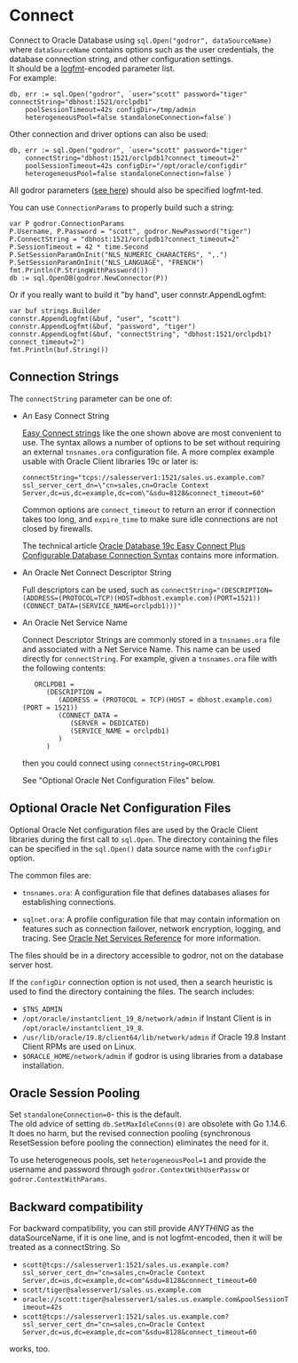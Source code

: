 # Connect

Connect to Oracle Database using `sql.Open("godror", dataSourceName)` where
`dataSourceName` contains options such as the user credentials, the database
connection string, and other configuration settings.   
It should be a [logfmt](https://brandur.org/logfmt)-encoded  parameter list.   
For example:

```
db, err := sql.Open("godror", `user="scott" password="tiger" connectString="dbhost:1521/orclpdb1" 
	poolSessionTimeout=42s configDir=/tmp/admin 
	heterogeneousPool=false standaloneConnection=false`)
```
Other connection and driver options can also be used:
```
db, err := sql.Open("godror", `user="scott" password="tiger" 
	connectString="dbhost:1521/orclpdb1?connect_timeout=2" 
	poolSessionTimeout=42s configDir="/opt/oracle/configdir" 
	heterogeneousPool=false standaloneConnection=false`)
```

All godror parameters ([see
here](https://pkg.go.dev/github.com/godror/godror?tab=doc#pkg-overview)) should
also be specified logfmt-ted.

You can use `ConnectionParams` to properly build such a string:

    var P godror.ConnectionParams
	P.Username, P.Password = "scott", godror.NewPassword("tiger")
	P.ConnectString = "dbhost:1521/orclpdb1?connect_timeout=2"
	P.SessionTimeout = 42 * time.Second
	P.SetSessionParamOnInit("NLS_NUMERIC_CHARACTERS", ",.")
	P.SetSessionParamOnInit("NLS_LANGUAGE", "FRENCH")
	fmt.Println(P.StringWithPassword())
	db := sql.OpenDB(godror.NewConnector(P))

Or if you really want to build it "by hand", user connstr.AppendLogfmt:

    var buf strings.Builder
	connstr.AppendLogfmt(&buf, "user", "scott")
	connstr.AppendLogfmt(&buf, "password", "tiger")
	connstr.AppendLogfmt(&buf, "connectString", "dbhost:1521/orclpdb1?connect_timeout=2")
	fmt.Println(buf.String())

## Connection Strings

The `connectString` parameter can be one of:

- An Easy Connect String

   [Easy Connect strings](https://www.oracle.com/pls/topic/lookup?ctx=dblatest&id=GUID-B0437826-43C1-49EC-A94D-B650B6A4A6EE)
   like the one shown above are most convenient to use.   The syntax allows a
   number of options to be set without requiring an external `tnsnames.ora`
   configuration file.   A more complex example usable with Oracle Client
   libraries 19c or later is:

   ```
   connectString="tcps://salesserver1:1521/sales.us.example.com?ssl_server_cert_dn=\"cn=sales,cn=Oracle Context Server,dc=us,dc=example,dc=com\"&sdu=8128&connect_timeout=60"
   ```

   Common options are `connect_timeout` to return an error if connection takes
   too long, and `expire_time` to make sure idle connections are not closed by
   firewalls.

   The technical article [Oracle Database 19c Easy Connect Plus Configurable
   Database Connection Syntax](https://download.oracle.com/ocomdocs/global/Oracle-Net-19c-Easy-Connect-Plus.pdf)
   contains more information.

- An Oracle Net Connect Descriptor String

   Full descriptors can be used, such as
   `connectString="(DESCRIPTION=(ADDRESS=(PROTOCOL=TCP)(HOST=dbhost.example.com)(PORT=1521))(CONNECT_DATA=(SERVICE_NAME=orclpdb1)))"`

- An Oracle Net Service Name

   Connect Descriptor Strings are commonly stored in a `tnsnames.ora` file and
   associated with a Net Service Name.   This name can be used directly for
   `connectString`.   For example, given a `tnsnames.ora` file with the following
   contents:

         ORCLPDB1 =
            (DESCRIPTION =
               (ADDRESS = (PROTOCOL = TCP)(HOST = dbhost.example.com)(PORT = 1521))
               (CONNECT_DATA =
                  (SERVER = DEDICATED)
                  (SERVICE_NAME = orclpdb1)
               )
            )

   then you could connect using `connectString=ORCLPDB1`

   See "Optional Oracle Net Configuration Files" below.

## Optional Oracle Net Configuration Files

Optional Oracle Net configuration files are used by the Oracle Client libraries
during the first call to `sql.Open`.   The directory containing the files can be
specified in the `sql.Open()` data source name with the `configDir` option.

The common files are:

* `tnsnames.ora`: A configuration file that defines databases aliases for
   establishing connections.

* `sqlnet.ora`: A profile configuration file that may contain information on
   features such as connection failover, network encryption, logging, and
   tracing.   See [Oracle Net Services
   Reference](https://www.oracle.com/pls/topic/lookup?ctx=dblatest&id=GUID-19423B71-3F6C-430F-84CC-18145CC2A818)
   for more information.

The files should be in a directory accessible to godror, not on the database
server host.

If the `configDir` connection option is not used, then a search heuristic is
used to find the directory containing the files.
The search includes:

* `$TNS_ADMIN`
* `/opt/oracle/instantclient_19_8/network/admin` if Instant Client is in `/opt/oracle/instantclient_19_8`.
* `/usr/lib/oracle/19.8/client64/lib/network/admin` if Oracle 19.8 Instant Client RPMs are used on Linux.
* `$ORACLE_HOME/network/admin` if godror is using libraries from a database installation.

## Oracle Session Pooling

Set `standaloneConnection=0`- this is the default.   
The old advice of setting `db.SetMaxIdleConns(0)` are obsolete with Go 1.14.6.   
It does no harm, but the revised connection pooling (synchronous ResetSession before pooling the
connection) eliminates the need for it.

To use heterogeneous pools, set `heterogeneousPool=1` and provide the username
and password through `godror.ContextWithUserPassw` or `godror.ContextWithParams`.



## Backward compatibility
For backward compatibility, you can still provide _ANYTHING_ as the dataSourceName,
if it is one line, and is not logfmt-encoded, then it will be treated as a connectString.
So 
  
  * `scott@tcps://salesserver1:1521/sales.us.example.com?ssl_server_cert_dn="cn=sales,cn=Oracle Context Server,dc=us,dc=example,dc=com"&sdu=8128&connect_timeout=60`
  * `scott/tiger@salesserver1/sales.us.example.com`
  * `oracle://scott:tiger@salesserver1/sales.us.example.com&poolSessionTimeout=42s`
  * `scott@tcps://salesserver1:1521/sales.us.example.com?ssl_server_cert_dn="cn=sales,cn=Oracle Context Server,dc=us,dc=example,dc=com"&sdu=8128&connect_timeout=60`

works, too.
